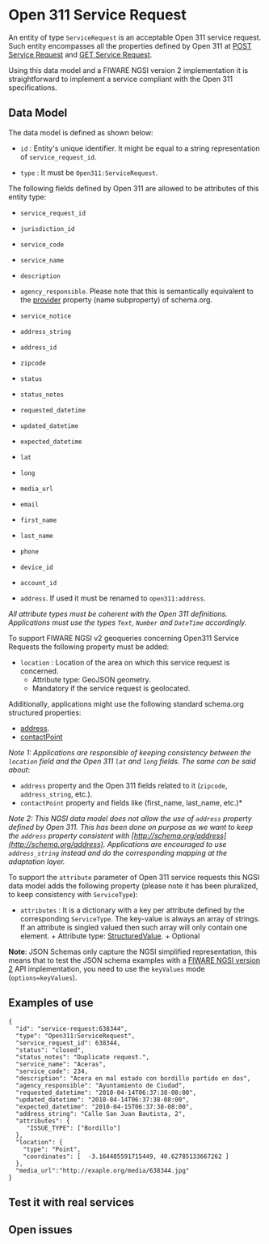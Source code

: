 # Open 311 Service Request

An entity of type `ServiceRequest` is an acceptable Open 311 service request.
Such entity encompasses all the properties defined by Open 311 at
[POST Service Request](http://wiki.open311.org/GeoReport_v2/#post-service-request)
and
[GET Service Request](http://wiki.open311.org/GeoReport_v2/#get-service-request).

Using this data model and a FIWARE NGSI version 2 implementation it is
straightforward to implement a service compliant with the Open 311
specifications.

## Data Model

The data model is defined as shown below:

-   `id` : Entity's unique identifier. It might be equal to a string
    representation of `service_request_id`.

-   `type` : It must be `Open311:ServiceRequest`.

The following fields defined by Open 311 are allowed to be attributes of this
entity type:

-   `service_request_id`

-   `jurisdiction_id`

-   `service_code`

-   `service_name`

-   `description`

-   `agency_responsible`. Please note that this is semantically equivalent to
    the [provider](http://schema.org/provider) property (name subproperty) of
    schema.org.

-   `service_notice`

-   `address_string`

-   `address_id`

-   `zipcode`

-   `status`

-   `status_notes`

-   `requested_datetime`

-   `updated_datetime`

-   `expected_datetime`

-   `lat`

-   `long`

-   `media_url`

-   `email`

-   `first_name`

-   `last_name`

-   `phone`

-   `device_id`

-   `account_id`

-   `address`. If used it must be renamed to `open311:address`.

_All attribute types must be coherent with the Open 311 definitions.
Applications must use the types `Text`, `Number` and `DateTime` accordingly._

To support FIWARE NGSI v2 geoqueries concerning Open311 Service Requests the
following property must be added:

-   `location` : Location of the area on which this service request is
    concerned.
    -   Attribute type: GeoJSON geometry.
    -   Mandatory if the service request is geolocated.

Additionally, applications might use the following standard schema.org
structured properties:

-   [address](http://schema.org/address).
-   [contactPoint](http://schema.org/contactPoint)

_Note 1: Applications are responsible of keeping consistency between the
`location` field and the Open 311 `lat` and `long` fields_. _The same can be
said about_:

-   `address` property and the Open 311 fields related to it (`zipcode`,
    `address_string`, etc.).
-   `contactPoint` property and fields like (first_name, last_name, etc.)\*

_Note 2: This NGSI data model does not allow the use of `address` property
defined by Open 311. This has been done on purpose as we want to keep the
`address` property consistent with
[http://schema.org/address](http://schema.org/address). Applications are
encouraged to use `address_string` instead and do the corresponding mapping at
the adaptation layer._

To support the `attribute` parameter of Open 311 service requests this NGSI data
model adds the following property (please note it has been pluralized, to keep
consistency with `ServiceType`):

-   `attributes` : It is a dictionary with a key per attribute defined by the
    corresponding `ServiceType`. The key-value is always an array of strings. If
    an attribute is singled valued then such array will only contain one
    element. + Attribute type:
    [StructuredValue](https://schema.org/StructuredValue). + Optional

**Note**: JSON Schemas only capture the NGSI simplified representation, this
means that to test the JSON schema examples with a
[FIWARE NGSI version 2](http://fiware.github.io/specifications/ngsiv2/stable)
API implementation, you need to use the `keyValues` mode (`options=keyValues`).

## Examples of use

    {
      "id": "service-request:638344",
      "type": "Open311:ServiceRequest",
      "service_request_id": 638344,
      "status": "closed",
      "status_notes": "Duplicate request.",
      "service_name": "Aceras",
      "service_code": 234,
      "description": "Acera en mal estado con bordillo partido en dos",
      "agency_responsible": "Ayuntamiento de Ciudad",
      "requested_datetime": "2010-04-14T06:37:38-08:00",
      "updated_datetime": "2010-04-14T06:37:38-08:00",
      "expected_datetime": "2010-04-15T06:37:38-08:00",
      "address_string": "Calle San Juan Bautista, 2",
      "attributes": {
         "ISSUE_TYPE": ["Bordillo"]
      },
      "location": {
        "type": "Point",
        "coordinates": [  -3.164485591715449, 40.62785133667262 ]
      },
      "media_url":"http://exaple.org/media/638344.jpg"
    }

## Test it with real services

## Open issues
